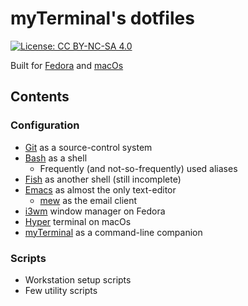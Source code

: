 # myTerminal's dotfiles

[![License: CC BY-NC-SA 4.0](https://licensebuttons.net/l/by-nc-sa/4.0/80x15.png)](https://creativecommons.org/licenses/by-nc-sa/4.0/)

Built for [Fedora](https://getfedora.org) and [macOs](https://www.apple.com/macos)

## Contents

### Configuration

- [Git](https://git-scm.com) as a source-control system
- [Bash](https://www.gnu.org/software/bash) as a shell
    - Frequently (and not-so-frequently) used aliases
- [Fish](https://fishshell.com) as another shell (still incomplete)
- [Emacs](https://www.gnu.org/software/emacs) as almost the only text-editor
    - [mew](https://www.mew.org) as the email client
- [i3wm](https://i3wm.org) window manager on Fedora
- [Hyper](https://hyper.is) terminal on macOs
- [myTerminal](https://github.com/myTerminal/myterminal) as a command-line companion

### Scripts

- Workstation setup scripts
- Few utility scripts